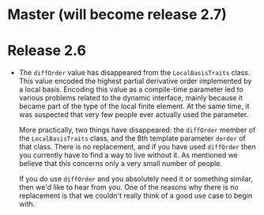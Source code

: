 # Master (will become release 2.7)

# Release 2.6

*  The `diffOrder` value has disappeared from the `LocalBasisTraits` class.
   This value encoded the highest partial derivative order implemented by
   a local basis. Encoding this value as a compile-time parameter led to
   various problems related to the dynamic interface, mainly because it
   became part of the type of the local finite element.  At the same time,
   it was suspected that very few people ever actually used the parameter.

   More practically, two things have disappeared: the `diffOrder` member
   of the `LocalBasisTraits` class, and the 8th template parameter `dorder`
   of that class.  There is no replacement, and if you have used `diffOrder`
   then you currently have to find a way to live without it.  As mentioned
   we believe that this concerns only a very small number of people.

   If you do use `diffOrder` and you absolutely need it or something similar,
   then we'd like to hear from you.  One of the reasons why there is no
   replacement is that we couldn't really think of a good use case to begin with.
